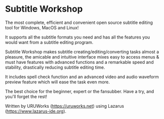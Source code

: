# Subtitle Workshop
The most complete, efficient and convenient open source subtitle editing tool for Windows, MacOS and Linux!

It supports all the subtitle formats you need and has all the features you would want from a subtitle editing program.

Subtitle Workshop makes subtitle creating/editing/converting tasks almost a pleasure, the amicable and intuitive interface mixes easy to access menus & must have features with advanced functions and a remarkable speed and stability, drastically reducing subtitle editing time.

It includes spell check function and an advanced video and audio waveform preview feature which will ease the task even more.

The best choice for the beginner, expert or the fansubber. 
Have a try, and you'll forget the rest!


Written by URUWorks (https://uruworks.net) using Lazarus (https://www.lazarus-ide.org).
